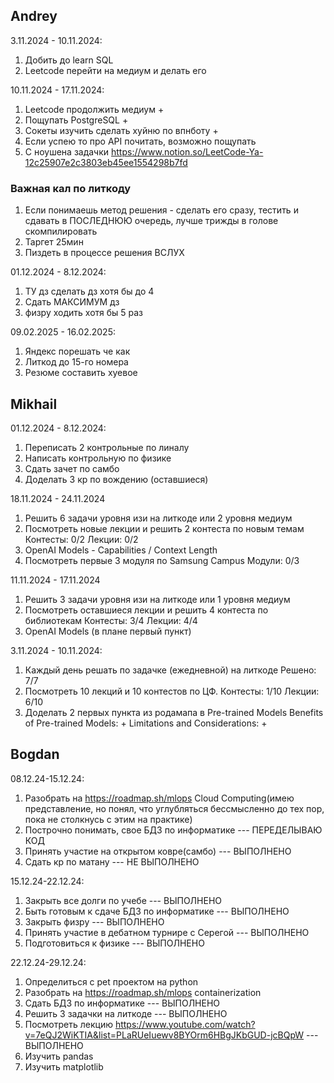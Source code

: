 ## Andrey
3.11.2024 - 10.11.2024:
1. Добить до learn SQL
2. Leetcode перейти на медиум и делать его

10.11.2024 - 17.11.2024:
1. Leetcode продолжить медиум + 
2. Пощупать PostgreSQL +
3. Сокеты изучить сделать хуйню по впнботу +
4. Если успею то про API почитать, возможно пощупать
5. С ноушена задачки https://www.notion.so/LeetCode-Ya-12c25907e2c3803eb45ee1554298b7fd

### Важная кал по литкоду
1) Если понимаешь метод решения - сделать его сразу, тестить и сдавать в ПОСЛЕДНЮЮ очередь, лучше трижды в голове скомпилировать
2) Таргет 25мин
3) Пиздеть в процессе решения ВСЛУХ

01.12.2024 - 8.12.2024:
1. ТУ дз сделать дз хотя бы до 4
2. Сдать МАКСИМУМ дз
3. физру ходить хотя бы 5 раз

09.02.2025 - 16.02.2025:
1. Яндекс порешать че как
2. Литкод до 15-го номера
3. Резюме составить хуевое 


## Mikhail
01.12.2024 - 8.12.2024:
1. Переписать 2 контрольные по линалу
2. Написать контрольную по физике
3. Сдать зачет по самбо
4. Доделать 3 кр по вождению (оставшиеся)

18.11.2024 - 24.11.2024
1. Решить 6 задачи уровня изи на литкоде или 2 уровня медиум
2. Посмотреть новые лекции и решить 2 контеста по новым темам
    Контесты: 0/2
    Лекции:   0/2
3. OpenAI Models - Capabilities / Context Length
4. Посмотреть первые 3 модуля по Samsung Campus
    Модули:   0/3

11.11.2024 - 17.11.2024
1. Решить 3 задачи уровня изи на литкоде или 1 уровня медиум
2. Посмотреть оставшиеся лекции и решить 4 контеста по библиотекам
    Контесты: 3/4
    Лекции:   4/4
3. OpenAI Models (в плане первый пункт)

3.11.2024 - 10.11.2024:
1. Каждый день решать по задачке (ежедневной) на литкоде 
    Решено: 7/7
2. Посмотреть 10 лекций и 10 контестов по ЦФ. 
    Контесты: 1/10
    Лекции: 6/10
3. Доделать 2 первых пункта из родамапа в Pre-trained Models
    Benefits of Pre-trained Models: +
    Limitations and Considerations: +

## Bogdan
08.12.24-15.12.24:
1. Разобрать на https://roadmap.sh/mlops Cloud Computing(имею представление, но понял, что углубляться бессмысленно до тех пор, пока не столкнусь с этим на практике)
2. Построчно понимать, свое БДЗ по информатике --- ПЕРЕДЕЛЫВАЮ КОД
3. Принять участие на открытом ковре(самбо) --- ВЫПОЛНЕНО
4. Сдать кр по матану --- НЕ ВЫПОЛНЕНО

15.12.24-22.12.24:
1. Закрыть все долги по учебе --- ВЫПОЛНЕНО
2. Быть готовым к сдаче БДЗ по информатике --- ВЫПОЛНЕНО
3. Закрыть физру --- ВЫПОЛНЕНО
4. Принять участие в дебатном турнире с Серегой --- ВЫПОЛНЕНО
5. Подготовиться к физике  --- ВЫПОЛНЕНО

22.12.24-29.12.24:
1. Определиться с pet проектом на python
2. Разобрать на https://roadmap.sh/mlops containerization
3. Сдать БДЗ по информатике --- ВЫПОЛНЕНО
4. Решить 3 задачки на литкоде --- ВЫПОЛНЕНО
5. Посмотреть лекцию https://www.youtube.com/watch?v=7eQJ2WiKTIA&list=PLaRUeIuewv8BYOrm6HBgJKbGUD-jcBQpW --- ВЫПОЛНЕНО
6. Изучить pandas
7. Изучить matplotlib
